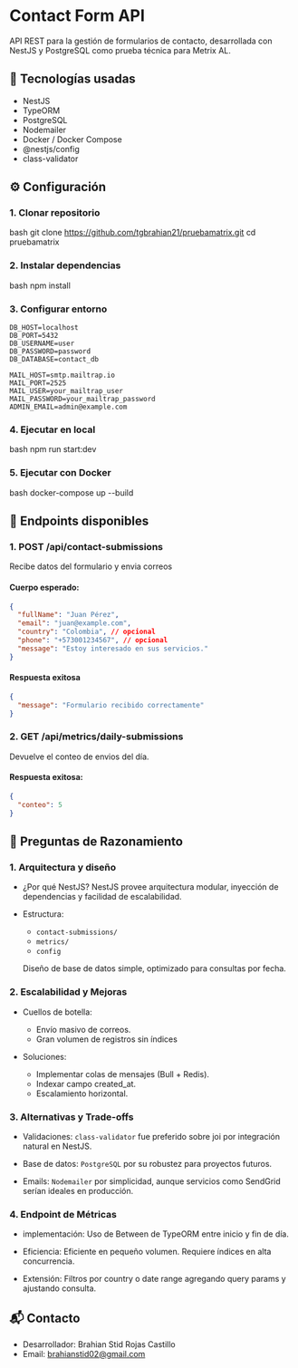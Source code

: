 # Contact Form API

API REST para la gestión de formularios de contacto, desarrollada con NestJS y PostgreSQL como prueba técnica para Metrix AL.

## 🚀 Tecnologías usadas

- NestJS
- TypeORM
- PostgreSQL
- Nodemailer
- Docker / Docker Compose
- @nestjs/config
- class-validator

## ⚙ Configuración

### 1. Clonar repositorio

bash
git clone https://github.com/tgbrahian21/pruebamatrix.git
cd pruebamatrix



### 2. Instalar dependencias 
bash
npm install

### 3. Configurar entorno

```properties
DB_HOST=localhost
DB_PORT=5432
DB_USERNAME=user
DB_PASSWORD=password
DB_DATABASE=contact_db

MAIL_HOST=smtp.mailtrap.io
MAIL_PORT=2525
MAIL_USER=your_mailtrap_user
MAIL_PASSWORD=your_mailtrap_password
ADMIN_EMAIL=admin@example.com
```

### 4. Ejecutar en local
bash
npm run start:dev


### 5. Ejecutar con Docker
bash
docker-compose up --build


## 📮 Endpoints disponibles

### 1. POST /api/contact-submissions

Recibe datos del formulario y envia correos

#### Cuerpo esperado:

```json
{
  "fullName": "Juan Pérez",
  "email": "juan@example.com",
  "country": "Colombia", // opcional
  "phone": "+573001234567", // opcional
  "message": "Estoy interesado en sus servicios."
}
```

#### Respuesta exitosa
```json
{
  "message": "Formulario recibido correctamente"
}
```
### 2. GET /api/metrics/daily-submissions

Devuelve el conteo de envios del día.

#### Respuesta exitosa:
```json
{
  "conteo": 5
}
```

## 🧠 Preguntas de Razonamiento
### 1. Arquitectura y diseño

  - ¿Por qué NestJS? NestJS provee arquitectura modular, inyección de dependencias y facilidad de escalabilidad.

  - Estructura:
      - `contact-submissions/`
      - `metrics/`
      - `config`

    Diseño de base de datos simple, optimizado para consultas por fecha.

### 2. Escalabilidad y Mejoras
  - Cuellos de botella:
    - Envío masivo de correos.
    - Gran volumen de registros sin índices

  - Soluciones:
    - Implementar colas de mensajes (Bull + Redis).
    - Indexar campo created_at.
    - Escalamiento horizontal. 

### 3. Alternativas y Trade-offs
  - Validaciones: `class-validator` fue preferido sobre joi por integración natural en NestJS.

  - Base de datos: `PostgreSQL` por su robustez para proyectos futuros.

  - Emails: `Nodemailer` por simplicidad, aunque servicios como SendGrid serían ideales en producción.

### 4. Endpoint de Métricas
  - implementación: Uso de Between de TypeORM entre inicio y fin de día.

  - Eficiencia: Eficiente en pequeño volumen. Requiere índices en alta concurrencia.

  - Extensión: Filtros por country o date range agregando query params y ajustando consulta.

## 📬 Contacto
- Desarrollador: Brahian Stid Rojas Castillo
- Email: brahianstid02@gmail.com 